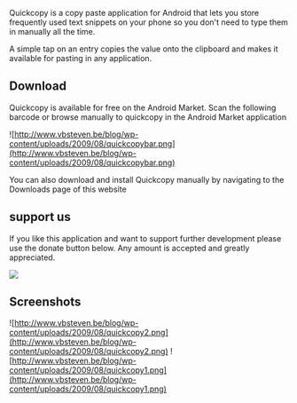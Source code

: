 Quickcopy is a copy paste application for Android that lets you store frequently used text snippets on your phone so you don't need to type them in manually all the time.

A simple tap on an entry copies the value onto the clipboard and makes it available for pasting in any application.

## Download ##
Quickcopy is available for free on the Android Market. Scan the following barcode or browse manually to quickcopy in the Android Market application

![http://www.vbsteven.be/blog/wp-content/uploads/2009/08/quickcopybar.png](http://www.vbsteven.be/blog/wp-content/uploads/2009/08/quickcopybar.png)

You can also download and install Quickcopy manually by navigating to the Downloads page of this website

## support us ##

If you like this application and want to support further development please use the donate button below. Any amount is accepted and greatly appreciated.

[![](https://www.paypal.com/en_US/i/btn/btn_donate_LG.gif)](http://vbsteven.be/quickcopy/donations.html)

## Screenshots ##

![http://www.vbsteven.be/blog/wp-content/uploads/2009/08/quickcopy2.png](http://www.vbsteven.be/blog/wp-content/uploads/2009/08/quickcopy2.png)
![http://www.vbsteven.be/blog/wp-content/uploads/2009/08/quickcopy1.png](http://www.vbsteven.be/blog/wp-content/uploads/2009/08/quickcopy1.png)
